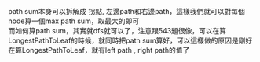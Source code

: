 path sum本身可以拆解成 拐點, 左邊path和右邊path，這樣我們就可以對每個node算一個max path sum，取最大的即可\
而如何算path sum，其實就dfs就可以了，注意跟543題很像，可以在算LongestPathToLeaf的時候，就同時把path sum算好，可以這樣做的原因是剛好在算LongestPathToLeaf，就有left path , right path的值了